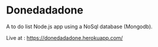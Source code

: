 # Donedadadone
A to do list Node.js app using a NoSql database (Mongodb).

Live at : https://donedadadone.herokuapp.com/
